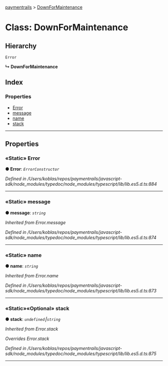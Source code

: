 [paymentrails](../README.md) > [DownForMaintenance](../classes/downformaintenance.md)



# Class: DownForMaintenance

## Hierarchy


 `Error`

**↳ DownForMaintenance**







## Index

### Properties

* [Error](downformaintenance.md#error)
* [message](downformaintenance.md#message)
* [name](downformaintenance.md#name)
* [stack](downformaintenance.md#stack)



---
## Properties
<a id="error"></a>

### «Static» Error

**●  Error**:  *`ErrorConstructor`* 

*Defined in /Users/koblas/repos/paymentrails/javascript-sdk/node_modules/typedoc/node_modules/typescript/lib/lib.es5.d.ts:884*





___

<a id="message"></a>

### «Static» message

**●  message**:  *`string`* 

*Inherited from Error.message*

*Defined in /Users/koblas/repos/paymentrails/javascript-sdk/node_modules/typedoc/node_modules/typescript/lib/lib.es5.d.ts:874*





___

<a id="name"></a>

### «Static» name

**●  name**:  *`string`* 

*Inherited from Error.name*

*Defined in /Users/koblas/repos/paymentrails/javascript-sdk/node_modules/typedoc/node_modules/typescript/lib/lib.es5.d.ts:873*





___

<a id="stack"></a>

### «Static»«Optional» stack

**●  stack**:  *`undefined`⎮`string`* 

*Inherited from Error.stack*

*Overrides Error.stack*

*Defined in /Users/koblas/repos/paymentrails/javascript-sdk/node_modules/typedoc/node_modules/typescript/lib/lib.es5.d.ts:875*





___


